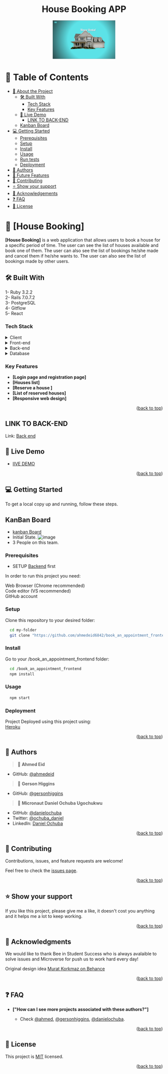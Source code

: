 <a name="readme-top"></a>

<div align="center">

<h1><b>House Booking APP</b></h1>
 
  <img src="./houserent.png" alt="logo" width="200"  height="auto">
  <br/>

</div>


# 📗 Table of Contents

- [📖 About the Project](#about-project)
  - [🛠 Built With](#built-with)
    - [Tech Stack](#tech-stack)
    - [Key Features](#key-features)
  - [🚀 Live Demo](#live-demo)
    - [LINK TO BACK-END](#back-end)
  - [Kanban Board](#kanban-board)
- [💻 Getting Started](#getting-started)
  - [Prerequisites](#prerequisites)
  - [Setup](#setup)
  - [Install](#install)
  - [Usage](#usage)
  - [Run tests](#run-tests)
  - [Deployment](#triangular_flag_on_post-deployment)
- [👥 Authors](#authors)
- [🔭 Future Features](#future-features)
- [🤝 Contributing](#contributing)
- [⭐️ Show your support](#support)
- [🙏 Acknowledgements](#acknowledgements)
- [❓ FAQ](#faq)
- [📝 License](#license)

# 📖 [House Booking] <a name="about-project"></a>

**[House Booking]** is a web application that allows users to book a house for a specific period of time. The user can see the list of houses available and book one of them. The user can also see the list of bookings he/she made and cancel them if he/she wants to. The user can also see the list of bookings made by other users.

## 🛠 Built With <a name="built-with"></a>

1- Ruby 3.2.2<br>
2- Rails 7.0.7.2<br>
3- PostgreSQL<br>
4- Gitflow<br>
5- React<br>

### Tech Stack <a name="tech-stack"></a>

<details>
  <summary>Client</summary>
  <ul>
    <li><a href="https://www.microverse.org/">Microverse</a></li>
  </ul>
</details>

<details>
<summary>Front-end</summary>
  <ul>
    <li><a href="https://www.javascript.com/">JavaScript</a></li>
    <li><a href="https://www.reactjs.org/">React</a></li>
    <li><a href="https://www.redux.js.org/">Redux</a></li>
    <li><a href="https://www.html.com/">HTML</a></li>
    <li><a href="https://www.css.com/">CSS</a></li>
  </ul>
</details>

<details>
<summary>Back-end</summary>
  <ul>
    <li><a href="https://www.ruby-lang.org/">Ruby</a></li>
    <li><a href="https://www.rubyonrails.org/">Rails</a></li>
  </ul>
</details>

<details>
<summary>Database</summary>
  <ul>
    <li><a href="https://www.postgresql.org/">PostgreSQL</a></li>
  </ul>
</details>

### Key Features <a name="key-features"></a>
- **[Login page and registration page]**
- **[Houses list]**
- **[Reserve a house ]**
- **[List of reserved houses]**
- **[Responsive web design]**


<p align="right">(<a href="#readme-top">back to top</a>)</p>

## LINK TO BACK-END <a name="back-end"></a>
Link: [Back end](https://github.com/danielochuba/house_booking_backend)

## 🚀 Live Demo <a name="live-demo"></a>

- [lIVE DEMO](https://houses-booking-8105175e8e55.herokuapp.com/)

<p align="right">(<a href="#readme-top">back to top</a>)</p>

## 💻 Getting Started <a name="getting-started"></a>

To get a local copy up and running, follow these steps.

## KanBan Board <a name="kanban-board"></a>

- [kanban Board](https://github.com/users/danielochuba/projects/7/views/1)
- Initial State.
  ![image](https://github.com/ahmedeid6842/book_an_appointment_frontend/assets/128397949/7f394073-b7c7-4b15-a0f7-944f9119359c)
- 3 People on this team.

### Prerequisites

- SETUP [Backend](https://github.com/danielochuba/house_booking_backend) first

In order to run this project you need:

Web Browser (Chrome recommended)<br>
Code editor (VS recommended)<br>
GitHub account<br>

### Setup

Clone this repository to your desired folder:

```sh
  cd my-folder
  git clone "https://github.com/ahmedeid6842/book_an_appointment_frontend.git"
```
### Install

Go to your /book_an_appointment_frontend folder:

```sh
  cd /book_an_appointment_frontend
  npm install
```

### Usage

```sh
  npm start
```

### Deployment

Project Deployed using this project using:<br>[Heroku](https://www.heroku.com)

<p align="right">(<a href="#readme-top">back to top</a>)</p>

## 👥 Authors <a name="authors"></a>

> 👤 **Ahmed Eid**

- GitHub: [@ahmedeid](https://github.com/ahmedeid6842)

> 👤 **Gerson Higgins**

- GitHub: [@gersonhiggins](https://github.com/gersonhiggins)

> 👤 **Micronaut Daniel Ochuba Ugochukwu**

- GitHub: [@danielochuba](https://github.com/danielochuba)
- Twitter: [@ochuba_daniel](https://twitter.com/ochuba_daniel)
- LinkedIn: [Daniel Ochuba](https://www.linkedin.com/in/daniel-ochuba-ugochukwu)


<p align="right">(<a href="#readme-top">back to top</a>)</p>

## 🤝 Contributing <a name="contributing"></a>

Contributions, issues, and feature requests are welcome!

Feel free to check the [issues page](../../issues/).

<p align="right">(<a href="#readme-top">back to top</a>)</p>

## ⭐️ Show your support <a name="support"></a>

If you like this project, please give me a like, it doesn't cost you anything and it helps me a lot to keep working.

<p align="right">(<a href="#readme-top">back to top</a>)</p>

## 🙏 Acknowledgments <a name="acknowledgements"></a>

We would like to thank Bee in Student Success who is always avalaible to solve issues and Microverse for push us to work hard every day!

Original design idea [Murat Korkmaz on Behance](https://www.behance.net/muratk)

<p align="right">(<a href="#readme-top">back to top</a>)</p>

## ❓ FAQ <a name="faq"></a>

- **["How can I see more projects associated with these authors?"]**

   - Check [@ahmed](https://github.com/ahmedeid6842), [@gersonhiggins](https://github.com/gersonhiggins), [@danielochuba](https://github.com/danielochuba).

<p align="right">(<a href="#readme-top">back to top</a>)</p>

## 📝 License <a name="license"></a>

This project is [MIT](./LICENSE) licensed.

<p align="right">(<a href="#readme-top">back to top</a>)</p>
 
